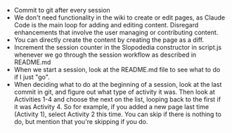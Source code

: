- Commit to git after every session
- We don't need functionality in the wiki to create or edit pages, as Claude Code is the main loop for adding and editing content. Disregard enhancements that involve the user managing or contributing content.
- You can directly create the content by creating the page as a diff.
- Increment the session counter in the Slopodedia constructor in script.js whenever we go through the session workflow as described in README.md
- When we start a session, look at the README.md file to see what to do if I just "go".
- When deciding what to do at the beginning of a session, look at the last commit in git, and figure out what type of activity it was. Then look at Activities 1-4 and choose the next on the list, looping back to the first if it was Activity 4. So for example, if you added a new page last time (Activity 1), select Activity 2 this time. You can skip if there is nothing to do, but mention that you're skipping if you do.
